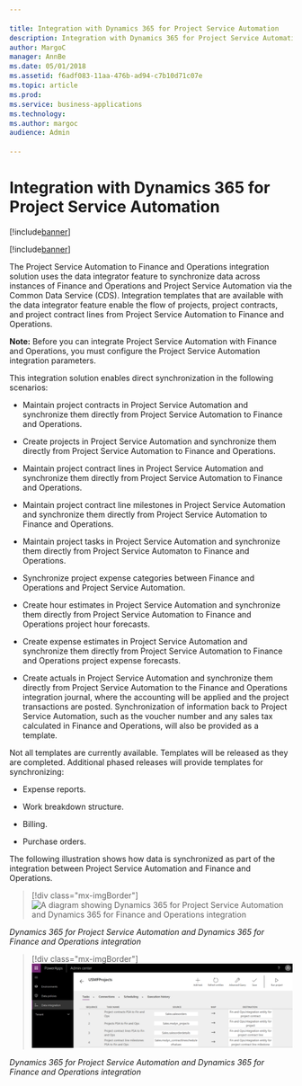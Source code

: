 ```yaml
---

title: Integration with Dynamics 365 for Project Service Automation 
description: Integration with Dynamics 365 for Project Service Automation 
author: MargoC
manager: AnnBe
ms.date: 05/01/2018
ms.assetid: f6adf083-11aa-476b-ad94-c7b10d71c07e
ms.topic: article
ms.prod: 
ms.service: business-applications
ms.technology: 
ms.author: margoc
audience: Admin

---
```

#  Integration with Dynamics 365 for Project Service Automation

[!include[banner](../../includes/banner.md)]

[!include[banner](../../includes/private-preview.md)]

The Project Service Automation to Finance and Operations integration solution
uses the data integrator feature to synchronize data across instances of Finance
and Operations and Project Service Automation via the Common Data Service (CDS).
Integration templates that are available with the data integrator feature enable
the flow of projects, project contracts, and project contract lines from Project
Service Automation to Finance and Operations.

**Note:** Before you can integrate Project Service Automation with Finance and
Operations, you must configure the Project Service Automation integration
parameters.

This integration solution enables direct synchronization in the following
scenarios:

-   Maintain project contracts in Project Service Automation and synchronize
    them directly from Project Service Automation to Finance and Operations.

-   Create projects in Project Service Automation and synchronize them directly
    from Project Service Automation to Finance and Operations.

-   Maintain project contract lines in Project Service Automation and
    synchronize them directly from Project Service Automation to Finance and
    Operations.

-   Maintain project contract line milestones in Project Service Automation and
    synchronize them directly from Project Service Automation to Finance and
    Operations.

-   Maintain project tasks in Project Service Automation and synchronize them
    directly from Project Service Automaton to Finance and Operations.

-   Synchronize project expense categories between Finance and Operations and
    Project Service Automation.

-   Create hour estimates in Project Service Automation and synchronize them
    directly from Project Service Automation to Finance and Operations project
    hour forecasts.

-   Create expense estimates in Project Service Automation and synchronize them
    directly from Project Service Automation to Finance and Operations project
    expense forecasts.

-   Create actuals in Project Service Automation and synchronize them directly
    from Project Service Automation to the Finance and Operations integration
    journal, where the accounting will be applied and the project transactions
    are posted. Synchronization of information back to Project Service
    Automation, such as the voucher number and any sales tax calculated in
    Finance and Operations, will also be provided as a template.

Not all templates are currently available. Templates will be released as they
are completed. Additional phased releases will provide templates for
synchronizing:

-   Expense reports.

-   Work breakdown structure.

-   Billing.

-   Purchase orders.

The following illustration shows how data is synchronized as part of the
integration between Project Service Automation and Finance and Operations.

> [!div class="mx-imgBorder"] 
> ![A diagram showing Dynamics 365 for Project Service Automation and Dynamics 365 for Finance and Operations integration 
](media/integration-dynamics365-project-service-automation-private-preview-1.png "A diagram showing Dynamics 365 for Project Service Automation and Dynamics 365 for Finance and Operations integration 
")
<!-- PSA-integration.png -->


*Dynamics 365 for Project Service Automation and Dynamics 365 for Finance and
Operations integration*

> [!div class="mx-imgBorder"] 
> ![A screenshot showing Dynamics 365 for Project Service Automation and Dynamics 365 for Finance and Operations integration ](media/integration-dynamics365-project-service-automation-private-preview-2.png "A screenshot showing Dynamics 365 for Project Service Automation and Dynamics 365 for Finance and Operations integration ")
<!-- FO_PSAIntegration_A.png -->


*Dynamics 365 for Project Service Automation and Dynamics 365 for Finance and
Operations integration*
